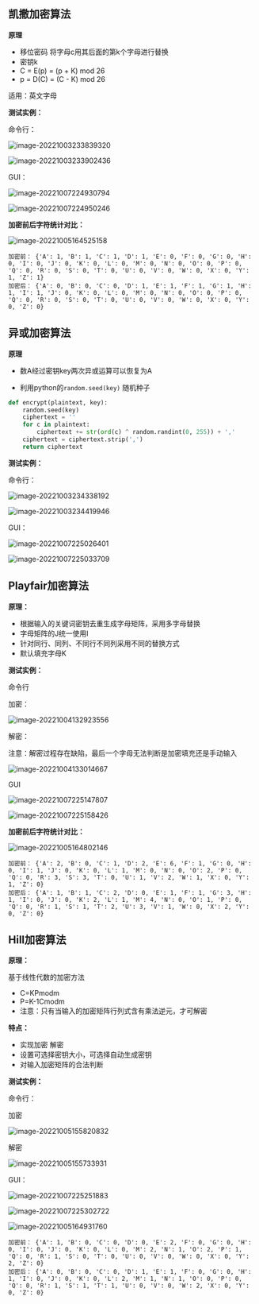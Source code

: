 ## 凯撒加密算法

**原理**

- 移位密码 将字母c用其后面的第k个字母进行替换
- 密钥k
- C = E(p) = (p + K) mod 26
- p = D(C) = (C - K) mod 26

适用：英文字母

**测试实例：**

命令行：

![image-20221003233839320](img/image-20221003233839320.png)

![image-20221003233902436](img/image-20221003233902436.png)

GUI：

![image-20221007224930794](img/image-20221007224930794.png)

![image-20221007224950246](img/image-20221007224950246.png)

**加密前后字符统计对比：**

![image-20221005164525158](img/image-20221005164525158.png)

```
加密前： {'A': 1, 'B': 1, 'C': 1, 'D': 1, 'E': 0, 'F': 0, 'G': 0, 'H': 0, 'I': 0, 'J': 0, 'K': 0, 'L': 0, 'M': 0, 'N': 0, 'O': 0, 'P': 0, 'Q': 0, 'R': 0, 'S': 0, 'T': 0, 'U': 0, 'V': 0, 'W': 0, 'X': 0, 'Y': 1, 'Z': 1}
加密后： {'A': 0, 'B': 0, 'C': 0, 'D': 1, 'E': 1, 'F': 1, 'G': 1, 'H': 1, 'I': 1, 'J': 0, 'K': 0, 'L': 0, 'M': 0, 'N': 0, 'O': 0, 'P': 0, 'Q': 0, 'R': 0, 'S': 0, 'T': 0, 'U': 0, 'V': 0, 'W': 0, 'X': 0, 'Y': 0, 'Z': 0}
```



## 异或加密算法

**原理**

- 数A经过密钥key两次异或运算可以恢复为A

- 利用python的`random.seed(key)` 随机种子

```python
def encrypt(plaintext, key):
    random.seed(key)
    ciphertext = ''
    for c in plaintext:
        ciphertext += str(ord(c) ^ random.randint(0, 255)) + ','
    ciphertext = ciphertext.strip(',')
    return ciphertext
```

**测试实例：**

命令行：

![image-20221003234338192](img/image-20221003234338192.png)

![image-20221003234419946](img/image-20221003234419946.png)

GUI：

![image-20221007225026401](img/image-20221007225026401.png)

![image-20221007225033709](img/image-20221007225033709.png)

## Playfair加密算法

**原理：**

- 根据输入的关键词密钥去重生成字母矩阵，采用多字母替换
- 字母矩阵的J统一使用I
- 针对同行、同列、不同行不同列采用不同的替换方式
- 默认填充字母K

**测试实例：**

命令行

加密：

![image-20221004132923556](img/image-20221004132923556.png)

解密：

注意：解密过程存在缺陷，最后一个字母无法判断是加密填充还是手动输入

![image-20221004133014667](img/image-20221004133014667.png)

GUI

![image-20221007225147807](img/image-20221007225147807.png)

![image-20221007225158426](img/image-20221007225158426.png)

**加密前后字符统计对比：**

![image-20221005164802146](img/image-20221005164802146.png)

```
加密前： {'A': 2, 'B': 0, 'C': 1, 'D': 2, 'E': 6, 'F': 1, 'G': 0, 'H': 0, 'I': 1, 'J': 0, 'K': 0, 'L': 1, 'M': 0, 'N': 0, 'O': 2, 'P': 0, 'Q': 0, 'R': 3, 'S': 3, 'T': 0, 'U': 1, 'V': 2, 'W': 1, 'X': 0, 'Y': 1, 'Z': 0}
加密后： {'A': 1, 'B': 1, 'C': 2, 'D': 0, 'E': 1, 'F': 1, 'G': 3, 'H': 1, 'I': 0, 'J': 0, 'K': 2, 'L': 1, 'M': 4, 'N': 0, 'O': 1, 'P': 0, 'Q': 0, 'R': 1, 'S': 1, 'T': 2, 'U': 3, 'V': 1, 'W': 0, 'X': 2, 'Y': 0, 'Z': 0}
```



## Hill加密算法

**原理：**

基于线性代数的加密方法

- C=KPmodm
- P=K-1Cmodm
- 注意：只有当输入的加密矩阵行列式含有乘法逆元，才可解密

**特点：**

- 实现加密 解密
- 设置可选择密钥大小，可选择自动生成密钥
- 对输入加密矩阵的合法判断

**测试实例：**

命令行：

加密

![image-20221005155820832](img/image-20221005155820832.png)

解密

![image-20221005155733931](img/image-20221005155733931.png)

GUI：

![image-20221007225251883](img/image-20221007225251883.png)

![image-20221007225302722](img/image-20221007225302722.png)

![image-20221005164931760](img/image-20221005164931760-16649597722841.png)

```
加密前： {'A': 1, 'B': 0, 'C': 0, 'D': 0, 'E': 2, 'F': 0, 'G': 0, 'H': 0, 'I': 0, 'J': 0, 'K': 0, 'L': 0, 'M': 2, 'N': 1, 'O': 2, 'P': 1, 'Q': 0, 'R': 1, 'S': 0, 'T': 0, 'U': 0, 'V': 0, 'W': 0, 'X': 0, 'Y': 2, 'Z': 0}
加密后： {'A': 0, 'B': 0, 'C': 0, 'D': 1, 'E': 1, 'F': 0, 'G': 0, 'H': 1, 'I': 0, 'J': 0, 'K': 0, 'L': 2, 'M': 1, 'N': 1, 'O': 0, 'P': 0, 'Q': 0, 'R': 1, 'S': 1, 'T': 1, 'U': 0, 'V': 0, 'W': 2, 'X': 0, 'Y': 0, 'Z': 0}
```


